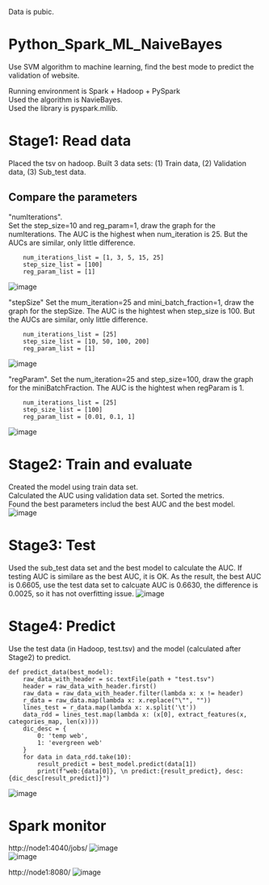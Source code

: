 Data is pubic.   

# Python_Spark_ML_NaiveBayes   


Use SVM algorithm to machine learning, find the best mode to predict the validation of website.

Running environment is Spark + Hadoop + PySpark    
Used the algorithm is NavieBayes.     
Used the library is pyspark.mllib. 

# Stage1:  Read data
Placed the tsv on hadoop. Built 3 data sets: (1) Train data, (2) Validation data, (3) Sub_test data.


## Compare the parameters
"numIterations".  
Set the step_size=10 and reg_param=1, draw the graph for the numIterations. The AUC is the highest when num_iteration is 25. But the AUCs are similar, only little difference.
~~~
    num_iterations_list = [1, 3, 5, 15, 25]
    step_size_list = [100]
    reg_param_list = [1]
~~~
![image](https://user-images.githubusercontent.com/75282285/194394064-a366c96c-a1e4-481e-b00a-c67dfedf1357.png)



"stepSize"
Set the mum_iteration=25 and mini_batch_fraction=1, draw the graph for the stepSize. The AUC is the hightest when step_size is 100. But the AUCs are similar, only little difference.
~~~
    num_iterations_list = [25]
    step_size_list = [10, 50, 100, 200]
    reg_param_list = [1]
~~~
![image](https://user-images.githubusercontent.com/75282285/194394762-d2794c60-4b99-4449-8aa0-84af203e1118.png)



"regParam".
Set the num_iteration=25 and step_size=100, draw the graph for the miniBatchFraction. The AUC is the hightest when regParam is 1.
~~~
    num_iterations_list = [25]
    step_size_list = [100]
    reg_param_list = [0.01, 0.1, 1]
~~~
![image](https://user-images.githubusercontent.com/75282285/194395435-8e85c0a7-61bd-44ad-ba83-2732f2f67018.png)




# Stage2: Train and evaluate   
Created the model using train data set.   
Calculated the AUC using validation data set.
Sorted the metrics.    
Found the best parameters includ the best AUC and the best model.   
![image](https://user-images.githubusercontent.com/75282285/194396120-13d6c770-5c42-415f-b3a6-f913cd98c406.png)



# Stage3: Test
Used the sub_test data set and the best model to calculate the AUC. If testing AUC is similare as the best AUC, it is OK.
As the result, the best AUC is  0.6605, use the test data set to calcuate AUC is 0.6630, the difference is 0.0025, so it has not overfitting issue. 
![image](https://user-images.githubusercontent.com/75282285/194395839-faba8d2d-fe4e-4f33-bc97-1afd1d4374b8.png)



# Stage4: Predict
Use the test data (in Hadoop, test.tsv) and the model (calculated after Stage2) to predict.
~~~
def predict_data(best_model):
    raw_data_with_header = sc.textFile(path + "test.tsv")
    header = raw_data_with_header.first()
    raw_data = raw_data_with_header.filter(lambda x: x != header)
    r_data = raw_data.map(lambda x: x.replace("\"", ""))
    lines_test = r_data.map(lambda x: x.split('\t'))
    data_rdd = lines_test.map(lambda x: (x[0], extract_features(x, categories_map, len(x))))
    dic_desc = {
        0: 'temp web',
        1: 'evergreen web'
    }
    for data in data_rdd.take(10):
        result_predict = best_model.predict(data[1])
        print(f"web:{data[0]}, \n predict:{result_predict}, desc: {dic_desc[result_predict]}")
~~~
![image](https://user-images.githubusercontent.com/75282285/194396279-6878ae32-fff0-4418-a592-f561795f1002.png)


# Spark monitor
http://node1:4040/jobs/
![image](https://user-images.githubusercontent.com/75282285/194400341-b94d79be-897e-49ab-82a7-6007a9a4c524.png)  
![image](https://user-images.githubusercontent.com/75282285/194401311-8d34a31b-6a6d-4c84-86d6-aec699421138.png)

http://node1:8080/
![image](https://user-images.githubusercontent.com/75282285/194397049-f87a9560-a343-49ea-8c22-dc557dda6de7.png)
